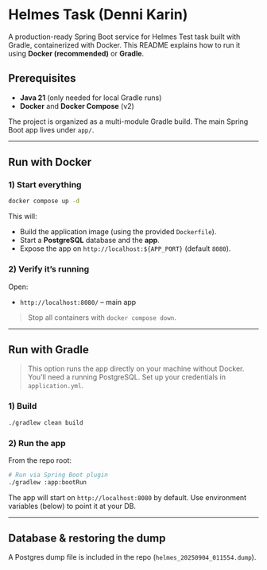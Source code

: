 # Helmes Task (Denni Karin)

A production-ready Spring Boot service for Helmes Test task built with Gradle, containerized with Docker. This README explains how to run it using **Docker (recommended)** or **Gradle**.

## Prerequisites

- **Java 21** (only needed for local Gradle runs)
- **Docker** and **Docker Compose** (v2)

The project is organized as a multi-module Gradle build. The main Spring Boot app lives under `app/`.

---

## Run with Docker

### 1) Start everything

```bash
docker compose up -d
```

This will:
- Build the application image (using the provided `Dockerfile`).
- Start a **PostgreSQL** database and the **app**.
- Expose the app on `http://localhost:${APP_PORT}` (default `8080`).

### 2) Verify it’s running

Open:
- `http://localhost:8080/` – main app

> Stop all containers with `docker compose down`.

---

## Run with Gradle

> This option runs the app directly on your machine without Docker. You’ll need a running PostgreSQL. Set up your credentials in `application.yml`.

### 1) Build

```bash
./gradlew clean build
```

### 2) Run the app

From the repo root:

```bash
# Run via Spring Boot plugin
./gradlew :app:bootRun
```

The app will start on `http://localhost:8080` by default. Use environment variables (below) to point it at your DB.

---

## Database & restoring the dump

A Postgres dump file is included in the repo (`helmes_20250904_011554.dump`).
